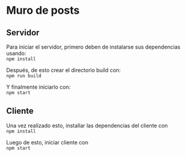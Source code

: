 # Muro de posts

## Servidor
Para iniciar el servidor, primero deben de instalarse sus dependencias usando:  
`npm install`  

Después, de esto crear el directorio build con:  
`npm run build`  

Y finalmente iniciarlo con:   
`npm start`

## Cliente
Una vez realizado esto, installar las dependencias del cliente con  
`npm install` 
 
Luego de esto, iniciar cliente con  
`npm start`
